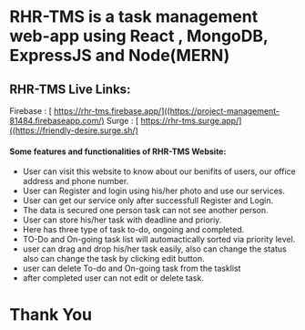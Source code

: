 # RHR-TMS is a task management web-app using React , MongoDB, ExpressJS and Node(MERN)

## RHR-TMS Live Links:
Firebase : [ https://rhr-tms.firebase.app/]((https://project-management-81484.firebaseapp.com/)
Surge : [ https://rhr-tms.surge.app/]((https://friendly-desire.surge.sh/)

#### Some features and functionalities of RHR-TMS Website:

- User can visit this website to know about our benifits of users, our office address and phone number.
- User can Register and login using his/her photo and use our services.
- User can get our service only after successfull Register and Login.
- The data is secured one person task can not see another person.
- User can store his/her task with deadline and prioriy.
- Here has three type of task to-do, ongoing and completed.
- TO-Do and On-going task list will automactically sorted via priority level.
- user can drag and drop his/her task easily, also can change the status also can change the task by clicking edit button.
- user can delete To-do and On-going task from the tasklist
- after completed user can not edit or delete task.

# Thank You
